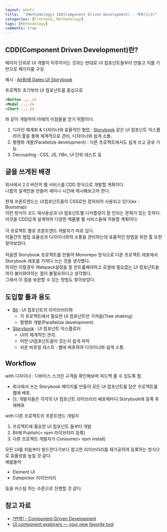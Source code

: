 ```yaml
---
layout: posts
title:  "[Methodology] CDD(Component Driven Development) - 계획(1/2)"
categories: [Frontend, Methodology]
tags: [Methodology]
comments: true
---
```


## CDD(Component Driven Development)란?

페이지 단위로 UI 개발이 이루어지는 것과는 반대로 UI 컴포넌트들부터 만들고 이를 기반으로 페이지를 구성.

예시 : [AirBnB Dates UI Storybook](https://airbnb.io/react-dates/?path=/story/daterangepicker-drp--default)

프로젝트 초기부터 UI 컴포넌트를 중심으로 

```html
<Button ... />
<Modal ... />
<Chart ... />
```

와 같이 개발하여 아래의 이점들을 얻기 위함이다.

1. 디자인 체계화 & 디자이너와 효율적인 협업 : [Storybook](https://storybook.js.org/) 같은 UI 컴포넌트 익스플러어 툴을 통해 체계적으로 관리, 디자이너와 쉽게 소통.
2. 평행화 개발(Parallelize development) : 다른 프로젝트에서도 쉽게 쓰고 공유 가능.
3. Decoupling : CSS, JS, I18n, UI 단위 테스트 등

## 글을 쓰게된 배경

회사에서 2.0 버전의 웹 서비스를 CDD 방식으로 개발할 계획이다. <br>
나름의 설계안을 만들어 세미나 시간에 제시해보고자 한다.<br>

현재 프론트엔드는 UI컴포넌트들이 CSS로만 정의되어 사용되고 있다(ex - Bootstrap)<br>
이런 방식이 코드 재사용성과 UI 컴포넌트별 디커플링이 잘 안되는 문제가 있는 듯하다.<br>
이것을 CDD답게 설계하여 다양한 제품별 웹 서비스들에 적용할 계획이다.<br>
<br>
각 프로젝트 별로 프론트엔드 개발자가 따로 있다. <br>
이들간의 협업 효율성과 디자이너와의 소통을 관리하는데 효율적인 방법을 위한 툴 또한 찾아보았다. <br>
<br>
처음엔 Storybook 프로젝트를 만들어 Monorepo 방식으로 다른 프로젝트 레포에서 Storybook 레포를 가져다 쓰는 것을 생각했다.<br>
하지만 이럴경우 Webpack설정을 잘 컨트롤해야하고 로컬에 필요없는 UI 컴포넌트들까지 불러와야하는 점이 불필요하다고 생각했다. <br>
그래서 이 점을 보완할 수 있는 방법도 찾아보았다.<br>

## 도입할 툴과 용도

- [Bit](https://bit.dev/) : UI 컴포넌트의 라이브러리화
  - 각 프로젝트에서 필요한 UI 컴포넌트만 가져옴(Tree shaking)
  - 평행화 개발(Parallelize development)
- [Storybook](https://storybook.js.org/) : UI 컴포넌트 익스플로러
  - UI의 체계적인 관리. 
  - 어떤 UI컴포넌트들이 있는지 쉽게 파악
  - 쉬운 비쥬얼 테스트 : 웹에 배포하여 디자이너와 쉽게 소통.

## Workflow

with 디자이너 : 디바이스 스크린 규격을 확인해보며 피드백 줄 수 있도록 함.

- 회사에서 쓰는 Storybook 페이지를 만들어 모든 UI 컴포넌트를 담은 프로젝트를 웹에 배포.
- 단, 개발자들은 각각의 UI 컴포넌트 라이브러리 배포때마다 Storybook에 등록 후 재배포

with 다른 프로젝트의 프론트엔드 개발자

1. 프로젝트에 필요한 UI 컴포넌트 들부터 개발
2. Bit에 Publish(= npm 라이브러리 등록)
3. 다른 프로젝트 개발자가 Consume(= npm install)

모든 UI를 처음부터 빌드한다기보다 참고한 라이브러리를 재가공하여 등록하는 방식으로 효율성을 높일 것 같다. <br>
예를들어
- Element UI
- Datepicker 라이브러리 

등을 커스텀 하는 수준으로 진행할 것 같다.

## 참고 자료

- [[번역] - Component-Driven Development](https://velog.io/@yesdoing/%EB%B2%88%EC%97%AD-Component-Driven-Development-udjzqwqgay)
- [UI component explorers — your new favorite tool](https://blog.hichroma.com/the-crucial-tool-for-modern-frontend-engineers-fb849b06187a)